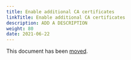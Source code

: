 ```yaml
---
title: Enable additional CA certificates
linkTitle: Enable additional CA certificates
description: ADD A DESCRIPTION
weight: 80
date: 2021-06-22
---
```


This document has been [moved](/docs/security_guide/).
